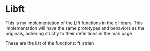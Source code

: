 # Libft
This is my implementation of the Lift functions in the c library.  This implementation will have the same prototypes and behaviors as the originals, adhering strictly to their definitions in the man page

These are the list of the functions:
ft_strlen

